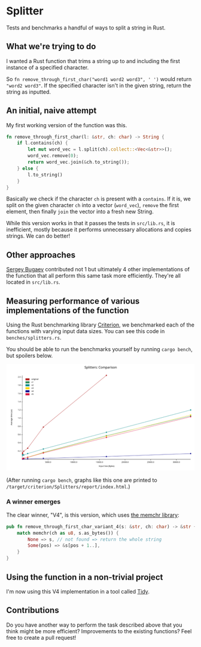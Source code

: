 # Splitter

Tests and benchmarks a handful of ways to split a string in Rust.

## What we're trying to do 

I wanted a Rust function that trims a string up to and including the first instance of a specified character.

So `fn remove_through_first_char("word1 word2 word3", ' ')` would return `"word2 word3"`. If the specified character isn't in the given string, return the string as inputted.

## An initial, naive attempt

My first working version of the function was this.

```rust
fn remove_through_first_char(l: &str, ch: char) -> String {
    if l.contains(ch) {
        let mut word_vec = l.split(ch).collect::<Vec<&str>>();
        word_vec.remove(0);
        return word_vec.join(&ch.to_string());
    } else {
        l.to_string()
    }
}
```

Basically we check if the character `ch` is present with a `contains`. If it is, we split on the given character `ch` into a vector (`word_vec`), `remove` the first element, then finally `join` the vector into a fresh new String.

While this version works in that it passes the tests in `src/lib.rs`, it is inefficient, mostly because it performs unnecessary allocations and copies strings. We can do better!

## Other approaches

[Sergey Bugaev](https://github.com/bugaevc) contributed not 1 but ultimately 4 other implementations of the function that all perform this same task more efficiently. They're all located in `src/lib.rs`. 

## Measuring performance of various implementations of the function

Using the Rust benchmarking library [Criterion](https://docs.rs/criterion/0.3.4/criterion/), we benchmarked each of the functions with varying input data sizes. You can see this code in `benches/splitters.rs`.

You should be able to run the benchmarks yourself by running `cargo bench`, but spoilers below.

<!-- ![Line graph showing performance of various versions of the function](https://user-images.githubusercontent.com/10091584/114528394-a6d20d80-9c51-11eb-8e54-b21c3e2f9cba.png) -->
![Line graph showing performance of various versions of the function](img/benchmark_fn_comparison.png)

(After running `cargo bench`, graphs like this one are printed to `/target/criterion/Splitters/report/index.html`.)

### A winner emerges

The clear winner, "V4", is this version, which uses [the memchr library](https://docs.rs/memchr/2.3.4/memchr/):

```rust
pub fn remove_through_first_char_variant_4(s: &str, ch: char) -> &str {
    match memchr(ch as u8, s.as_bytes()) {
        None => s, // not found => return the whole string
        Some(pos) => &s[pos + 1..],
    }
}
```

## Using the function in a non-trivial project

I'm now using this V4 implementation in a tool called [Tidy](https://github.com/sts10/tidy).

## Contributions

Do you have another way to perform the task described above that you think might be more efficient? Improvements to the existing functions? Feel free to create a pull request!
